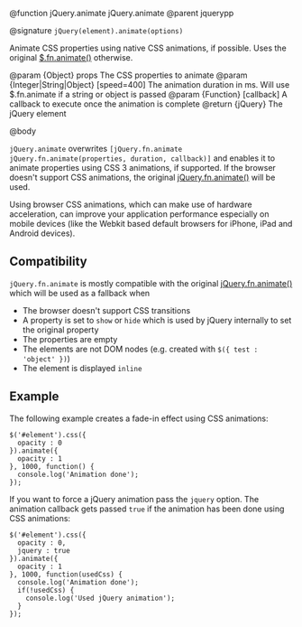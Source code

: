 @function jQuery.animate jQuery.animate
@parent jquerypp

@signature `jQuery(element).animate(options)`

Animate CSS properties using native CSS animations, if possible.
Uses the original [$.fn.animate()](http://api.jquery.com/animate/) otherwise.

@param {Object} props The CSS properties to animate
@param {Integer|String|Object} [speed=400] The animation duration in ms.
Will use $.fn.animate if a string or object is passed
@param {Function} [callback] A callback to execute once the animation is complete
@return {jQuery} The jQuery element

@body

`jQuery.animate` overwrites `[jQuery.fn.animate jQuery.fn.animate(properties, duration, callback)]`
and enables it to animate properties using CSS 3 animations, if supported.
If the browser doesn't support CSS animations, the original [jQuery.fn.animate()](http://api.jquery.com/animate/) will be used.

Using browser CSS animations, which can make use of hardware acceleration,
can improve your application performance especially on mobile devices (like the Webkit based
default browsers for iPhone, iPad and Android devices).

## Compatibility

`jQuery.fn.animate` is mostly compatible with the original [jQuery.fn.animate()](http://api.jquery.com/animate/)
which will be used as a fallback when

- The browser doesn't support CSS transitions
- A property is set to `show` or `hide` which is used by jQuery internally to set the original property
- The properties are empty
- The elements are not DOM nodes (e.g. created with `$({ test : 'object' })`)
- The element is displayed `inline`

## Example

The following example creates a fade-in effect using CSS animations:

    $('#element').css({
      opacity : 0
    }).animate({
      opacity : 1
    }, 1000, function() {
      console.log('Animation done');
    });

If you want to force a jQuery animation pass the `jquery` option. The animation callback gets passed `true` if
the animation has been done using CSS animations:

    $('#element').css({
      opacity : 0,
      jquery : true
    }).animate({
      opacity : 1
    }, 1000, function(usedCss) {
      console.log('Animation done');
      if(!usedCss) {
        console.log('Used jQuery animation');
      }
    });
